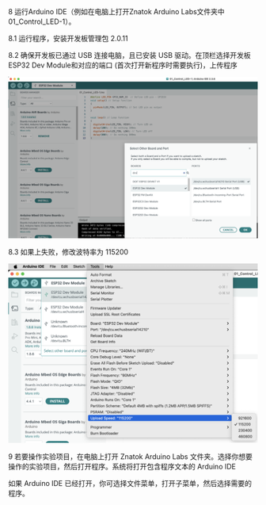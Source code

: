 8 运行Arduino IDE（例如在电脑上打开Znatok Arduino Labs文件夹中01_Control_LED-1）。

8.1 运行程序，安装开发板管理包 2.0.11 



8.2 确保开发板已通过 USB 连接电脑，且已安装 USB 驱动。在顶栏选择开发板 ESP32 Dev Module和对应的端口 (首次打开新程序时需要执行)，上传程序

![](035p2.png)

8.3 如果上失败，修改波特率为 115200

![](035p3.png)

9 若要操作实验项目，在电脑上打开 Znatok Arduino Labs 文件夹。选择你想要操作的实验项目，然后打开程序。系统将打开包含程序文本的 Arduino IDE

如果 Arduino IDE 已经打开，你可选择文件菜单，打开子菜单，然后选择需要的程序。